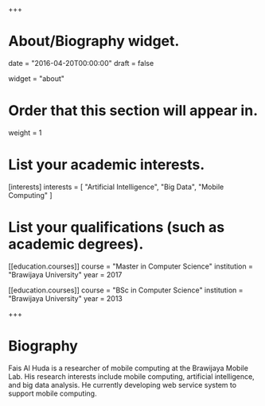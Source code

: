 +++
# About/Biography widget.

date = "2016-04-20T00:00:00"
draft = false

widget = "about"

# Order that this section will appear in.
weight = 1

# List your academic interests.
[interests]
  interests = [
    "Artificial Intelligence",
    "Big Data",
    "Mobile Computing"
  ]

# List your qualifications (such as academic degrees).
[[education.courses]]
  course = "Master in Computer Science"
  institution = "Brawijaya University"
  year = 2017

[[education.courses]]
  course = "BSc in Computer Science"
  institution = "Brawijaya University"
  year = 2013
 
+++

# Biography

Fais Al Huda is a researcher of mobile computing at the Brawijaya Mobile Lab. His research interests include mobile computing, artificial intelligence, and big data analysis. He currently developing web service system to support mobile computing.